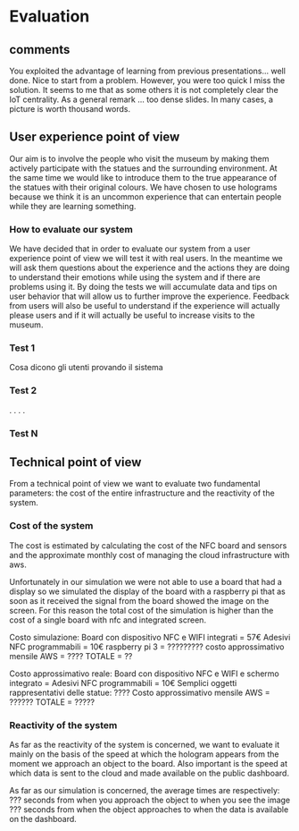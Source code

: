 # Evaluation

## comments

You exploited the advantage of learning from previous presentations... well done. Nice to start from a problem.
However, you were too quick I miss the solution. It seems to me that as some others it is not completely clear the IoT centrality.
As a general remark ... too dense slides. In many cases, a picture is worth thousand words.

## User experience point of view

Our aim is to involve the people who visit the museum by making them actively participate with the statues and the surrounding environment.
At the same time we would like to introduce them to the true appearance of the statues with their original colours.
We have chosen to use holograms because we think it is an uncommon experience that can entertain people while they are learning something.

### How to evaluate our system

We have decided that in order to evaluate our system from a user experience point of view we will test it with real users.
In the meantime we will ask them questions about the experience and the actions they are doing to understand their emotions while using the system and if there are problems using it.
By doing the tests we will accumulate data and tips on user behavior that will allow us to further improve the experience.
Feedback from users will also be useful to understand if the experience will actually please users and if it will actually
be useful to increase visits to the museum.

### Test 1

Cosa dicono gli utenti provando il sistema

### Test 2

.
.
.
.

### Test N

## Technical point of view

From a technical point of view we want to evaluate two fundamental parameters: the cost of the entire infrastructure and the reactivity of the system.

### Cost of the system

The cost is estimated by calculating the cost of the NFC board and sensors and the approximate monthly cost of managing the cloud infrastructure with aws.

Unfortunately in our simulation we were not able to use a board that had a display so we simulated the display of the board with a raspberry pi that as soon as it received the signal from the board showed the image on the screen. For this reason the total cost of the simulation is higher than the cost of a single board with nfc and integrated screen.

Costo simulazione:
Board con dispositivo NFC e WIFI integrati = 57€
Adesivi NFC programmabili = 10€
raspberry pi 3 = ?????????
costo approssimativo mensile AWS = ????
TOTALE = ??

Costo approssimativo reale:
Board con dispositivo NFC e WIFI e schermo integrato =
Adesivi NFC programmabili = 10€
Semplici oggetti rappresentativi delle statue: ????
Costo approssimativo mensile AWS = ??????
TOTALE = ?????

### Reactivity of the system

As far as the reactivity of the system is concerned, we want to evaluate it mainly on the basis of the speed at which the hologram appears from the moment we approach an object to the board.
Also important is the speed at which data is sent to the cloud and made available on the public dashboard.

As far as our simulation is concerned, the average times are respectively:
??? seconds from when you approach the object to when you see the image
??? seconds from when the object approaches to when the data is available on the dashboard.
